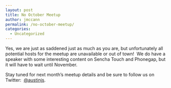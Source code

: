 ```yaml
---
layout: post
title: No October Meetup
author: jmccann
permalink: /no-october-meetup/
categories:
  - Uncategorized
---
```

Yes, we are just as saddened just as much as you are, but unfortunately all potential hosts for the meetup are unavailable or out of town!  We do have a speaker with some interesting content on Sencha Touch and Phonegap, but it will have to wait until November.

Stay tuned for next month&#8217;s meetup details and be sure to follow us on Twitter:  [@austinjs][1].

 [1]: http://twitter.com/austinjs
